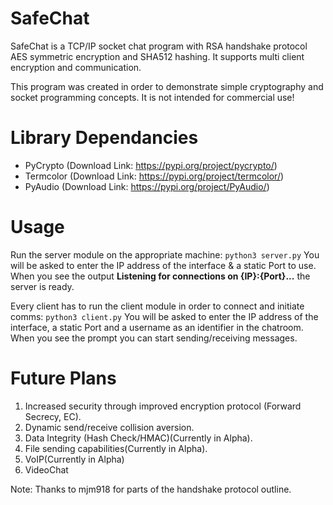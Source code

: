 # SafeChat

SafeChat is a TCP/IP socket chat program with RSA handshake protocol AES symmetric encryption and SHA512 hashing. It supports multi client encryption and communication.

This program was created in order to demonstrate simple cryptography and socket programming concepts. It is not intended for commercial use!

# Library Dependancies

  - PyCrypto (Download Link: https://pypi.org/project/pycrypto/)
  - Termcolor (Download Link: https://pypi.org/project/termcolor/)
  - PyAudio (Download Link: https://pypi.org/project/PyAudio/)
  
# Usage
Run the server module on the appropriate machine:
    `python3 server.py`
You will be asked to enter the IP address of the interface & a static Port to use. When you see the output **Listening for connections on {IP}:{Port}...** the server is ready.

Every client has to run the client module in order to connect and initiate comms:
    `python3 client.py`
You will be asked to enter the IP address of the interface, a static Port and a username as an identifier in the chatroom. When you see the prompt **<You>** you can start sending/receiving messages.

# Future Plans
1. Increased security through improved encryption protocol (Forward Secrecy, EC).
2. Dynamic send/receive collision aversion.
3. Data Integrity (Hash Check/HMAC)(Currently in Alpha).
4. File sending capabilities(Currently in Alpha).
5. VoIP(Currently in Alpha)
6. VideoChat

Note: Thanks to mjm918 for parts of the handshake protocol outline.
